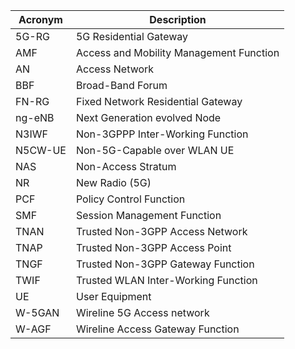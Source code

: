 
| Acronym | Description                             |
| ------- | --------------------------------------- |
| 5G-RG   | 5G Residential Gateway                  |
| AMF     | Access and Mobility Management Function |
| AN      | Access Network                          |
| BBF     | Broad-Band Forum                        |
| FN-RG   | Fixed Network Residential Gateway       |
| ng-eNB  | Next Generation evolved Node            |
| N3IWF   | Non-3GPPP Inter-Working Function        |
| N5CW-UE | Non-5G-Capable over WLAN UE             |
| NAS     | Non-Access Stratum                      |
| NR      | New Radio (5G)                          |
| PCF     | Policy Control Function                 |
| SMF     | Session Management Function             |
| TNAN    | Trusted Non-3GPP Access Network         |
| TNAP    | Trusted Non-3GPP Access Point           |
| TNGF    | Trusted Non-3GPP Gateway Function       |
| TWIF    | Trusted WLAN Inter-Working Function     |
| UE      | User Equipment                          |
| W-5GAN  | Wireline 5G Access network              |
| W-AGF   | Wireline Access Gateway Function        |
